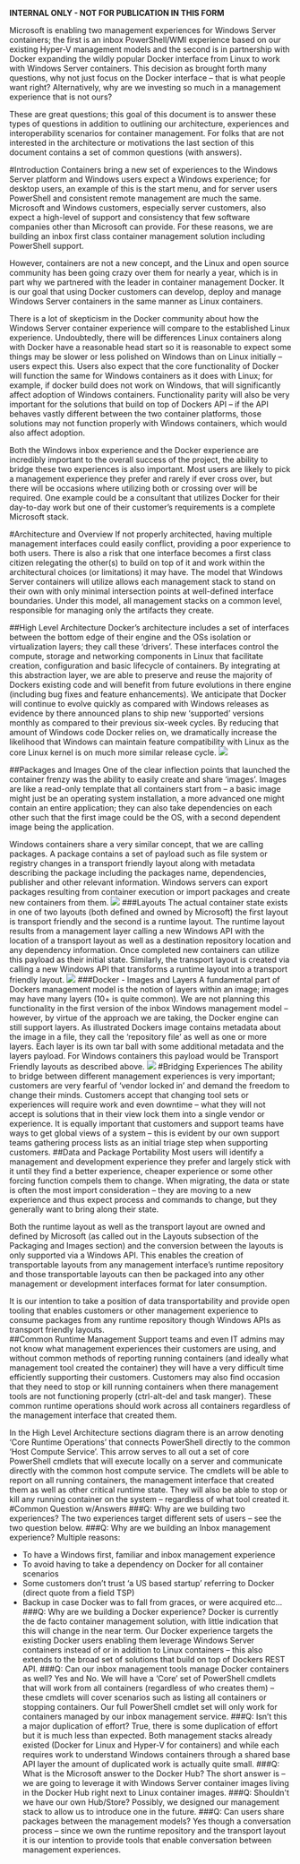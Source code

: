 
**INTERNAL ONLY - NOT FOR PUBLICATION IN THIS FORM**

Microsoft is enabling two management experiences for Windows Server containers; the first is an inbox PowerShell/WMI experience based on our existing Hyper-V management models and the second is in partnership with Docker expanding the wildly popular Docker interface from Linux to work with Windows Server containers.  This decision as brought forth many questions, why not just focus on the Docker interface – that is what people want right?  Alternatively, why are we investing so much in a management experience that is not ours?

These are great questions; this goal of this document is to answer these types of questions in addition to outlining our architecture, experiences and interoperability scenarios for container management.  For folks that are not interested in the architecture or motivations the last section of this document contains a set of common questions (with answers).  

#Introduction
Containers bring a new set of experiences to the Windows Server platform and Windows users expect a Windows experience; for desktop users, an example of this is the start menu, and for server users PowerShell and consistent remote management are much the same.  Microsoft and Windows customers, especially server customers, also expect a high-level of support and consistency that few software companies other than Microsoft can provide.  For these reasons, we are building an inbox first class container management solution including PowerShell support.

However, containers are not a new concept, and the Linux and open source community has been going crazy over them for nearly a year, which is in part why we partnered with the leader in container management Docker.  It is our goal that using Docker customers can develop, deploy and manage Windows Server containers in the same manner as Linux containers.

There is a lot of skepticism in the Docker community about how the Windows Server container experience will compare to the established Linux experience.  Undoubtedly, there will be differences Linux containers along with Docker have a reasonable head start so it is reasonable to expect some things may be slower or less polished on Windows than on Linux initially – users expect this.  Users also expect that the core functionality of Docker will function the same for Windows containers as it does with Linux; for example, if docker build does not work on Windows, that will significantly affect adoption of Windows containers.  Functionality parity will also be very important for the solutions that build on top of Dockers API – if the API behaves vastly different between the two container platforms, those solutions may not function properly with Windows containers, which would also affect adoption.

Both the Windows inbox experience and the Docker experience are incredibly important to the overall success of the project, the ability to bridge these two experiences is also important.  Most users are likely to pick a management experience they prefer and rarely if ever cross over, but there will be occasions where utilizing both or crossing over will be required.  One example could be a consultant that utilizes Docker for their day-to-day work but one of their customer’s requirements is a complete Microsoft stack.

#Architecture and Overview
If not properly architected, having multiple management interfaces could easily conflict, providing a poor experience to both users.  There is also a risk that one interface becomes a first class citizen relegating the other(s) to build on top of it and work within the architectural choices (or limitations) it may have.  The model that Windows Server containers will utilize allows each management stack to stand on their own with only minimal intersection points at well-defined interface boundaries.  Under this model, all management stacks on a common level, responsible for managing only the artifacts they create.

##High Level Architecture
Docker’s architecture includes a set of interfaces between the bottom edge of their engine and the OSs isolation or virtualization layers; they call these ‘drivers’.  These interfaces control the compute, storage and networking components in Linux that facilitate creation, configuration and basic lifecycle of containers.  By integrating at this abstraction layer, we are able to preserve and reuse the majority of Dockers existing code and will benefit from future evolutions in there engine (including bug fixes and feature enhancements).  We anticipate that Docker will continue to evolve quickly as compared with Windows releases as evidence by there announced plans to ship new ‘supported’ versions monthly as compared to their previous six-week cycles.  By reducing that amount of Windows code Docker relies on, we dramatically increase the likelihood that Windows can maintain feature compatibility with Linux as the core Linux kernel is on much more similar release cycle.
![](Media\internal_ManagmentArchitecture_img1.png) 

##Packages and Images
One of the clear inflection points that launched the container frenzy was the ability to easily create and share ‘images’.  Images are like a read-only template that all containers start from – a basic image might just be an operating system installation, a more advanced one might contain an entire application; they can also take dependencies on each other such that the first image could be the OS, with a second dependent image being the application.

Windows containers share a very similar concept, that we are calling packages.  A package contains a set of payload such as file system or registry changes in a transport friendly layout along with metadata describing the package including the packages name, dependencies, publisher and other relevant information.  Windows servers can export packages resulting from container execution or import packages and create new containers from them.
![](Media\internal_ManagmentArchitecture_img2.png)
###Layouts
The actual container state exists in one of two layouts (both defined and owned by Microsoft) the first layout is transport friendly and the second is a runtime layout.  The runtime layout results from a management layer calling a new Windows API with the location of a transport layout as well as a destination repository location and any dependency information.  Once completed new containers can utilize this payload as their initial state.  Similarly, the transport layout is created via calling a new Windows API that transforms a runtime layout into a transport friendly layout.
![](Media\internal_ManagmentArchitecture_img3.png)
###Docker - Images and Layers
A fundamental part of Dockers management model is the notion of layers within an image; images may have many layers (10+ is quite common).  We are not planning this functionality in the first version of the inbox Windows management model – however, by virtue of the approach we are taking, the Docker engine can still support layers.  As illustrated Dockers image contains metadata about the image in a file, they call the ‘repository file’ as well as one or more layers.  Each layer is its own tar ball with some additional metadata and the layers payload.  For Windows containers this payload would be Transport Friendly layouts as described above.
![](Media\internal_ManagmentArchitecture_img4.png)
#Bridging Experiences
The ability to bridge between different management experiences is very important; customers are very fearful of ‘vendor locked in’ and demand the freedom to change their minds.  Customers accept that changing tool sets or experiences will require work and even downtime – what they will not accept is solutions that in their view lock them into a single vendor or experience.  It is equally important that customers and support teams have ways to get global views of a system – this is evident by our own support teams gathering process lists as an initial triage step when supporting customers.
##Data and Package Portability
Most users will identify a management and development experience they prefer and largely stick with it until they find a better experience, cheaper experience or some other forcing function compels them to change.  When migrating, the data or state is often the most import consideration – they are moving to a new experience and thus expect process and commands to change, but they generally want to bring along their state.

Both the runtime layout as well as the transport layout are owned and defined by Microsoft (as called out in the Layouts subsection of the Packaging and Images section) and the conversion between the layouts is only supported via a Windows API.  This enables the creation of transportable layouts from any management interface’s runtime repository and those transportable layouts can then be packaged into any other management or development interfaces format for later consumption.

It is our intention to take a position of data transportability and provide open tooling that enables customers or other management experience to consume packages from any runtime repository though Windows APIs as transport friendly layouts.  
##Common Runtime Management
Support teams and even IT admins may not know what management experiences their customers are using, and without common methods of reporting running containers (and ideally what management tool created the container) they will have a very difficult time efficiently supporting their customers.  Customers may also find occasion that they need to stop or kill running containers when there management tools are not functioning properly (ctrl-alt-del and task manger).  These common runtime operations should work across all containers regardless of the management interface that created them.

In the High Level Architecture sections diagram there is an arrow denoting ‘Core Runtime Operations’ that connects PowerShell directly to the common ‘Host Compute Service’.  This arrow serves to all out a set of core PowerShell cmdlets that will execute locally on a server and communicate directly with the common host compute service.  The cmdlets will be able to report on all running containers, the management interface that created them as well as other critical runtime state.  They will also be able to stop or kill any running container on the system – regardless of what tool created it.
#Common Question w/Answers
###Q: Why are we building two experiences?
The two experiences target different sets of users – see the two question below.
###Q: Why are we building an Inbox management experience?
Multiple reasons:
 - To have a Windows first, familiar and inbox management experience
 - To avoid having to take a dependency on Docker for all container scenarios
 - Some customers don’t trust ‘a US based startup’ referring to Docker (direct quote from a field TSP)
 - Backup in case Docker was to fall from graces, or were acquired etc…
###Q: Why are we building a Docker experience?
Docker is currently the de facto container management solution, with little indication that this will change in the near term.  Our Docker experience targets the existing Docker users enabling them leverage Windows Server containers instead of or in addition to Linux containers – this also extends to the broad set of solutions that build on top of Dockers REST API.
###Q: Can our inbox management tools manage Docker containers as well?
Yes and No.  We will have a ‘Core’ set of PowerShell cmdlets that will work from all containers (regardless of who creates them) – these cmdlets will cover scenarios such as listing all containers or stopping containers.  Our full PowerShell cmdlet set will only work for containers managed by our inbox management service.
###Q: Isn’t this a major duplication of effort?
True, there is some duplication of effort but it is much less than expected.  Both management stacks already existed (Docker for Linux and Hyper-V for containers) and while each requires work to understand Windows containers through a shared base API layer the amount of duplicated work is actually quite small.
###Q: What is the Microsoft answer to the Docker Hub?
The short answer is – we are going to leverage it with Windows Server container images living in the Docker Hub right next to Linux container images.
###Q: Shouldn't we have our own Hub/Store?
Possibly, we designed our management stack to allow us to introduce one in the future.
###Q: Can users share packages between the management models?
Yes though a conversation process – since we own the runtime repository and the transport layout it is our intention to provide tools that enable conversation between management experiences.
